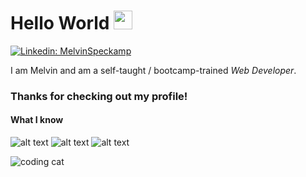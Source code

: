 # Hello World  <img src="https://i.gifer.com/origin/f9/f90fc85cf18e351c565692dcb1c0feeb_w200.webp" width="30px">
[![Linkedin: MelvinSpeckamp](https://img.shields.io/badge/-MelvinSpeckamp-blue?style=flat-square&logo=Linkedin&logoColor=white&link=https://www.linkedin.com/in/melvin-speckamp-webdev/)](https://www.linkedin.com/in/melvin-speckamp-webdev/)

I am Melvin and am a self-taught / bootcamp-trained _Web Developer_. <br>
### Thanks for checking out my profile!

#### What I know
![alt text](https://camo.githubusercontent.com/44173498fb8d679b663deaf735ccd89cb0fa7ff33a93ae127ad89a5a9aa2ca0f/68747470733a2f2f696d672e736869656c64732e696f2f7374617469632f76313f6c6162656c3d266d6573736167653d48544d4c26636f6c6f723d453334463236267374796c653d666f722d7468652d6261646765266c6f676f3d48544d4c35266c6f676f436f6c6f723d7768697465266c6f676f57696474683d266c6162656c436f6c6f723d266c696e6b3d "HTML 5 Logo")
![alt text](https://camo.githubusercontent.com/ed4adc9951f3c5f9bb6a4808ea303e3b3b1ee31de0406ac4db5a098e4584c799/68747470733a2f2f696d672e736869656c64732e696f2f7374617469632f76313f6c6162656c3d266d6573736167653d43535326636f6c6f723d313537324236267374796c653d666f722d7468652d6261646765266c6f676f3d43535333266c6f676f436f6c6f723d7768697465266c6f676f57696474683d266c6162656c436f6c6f723d266c696e6b3d "CSS Logo")
![alt text](https://camo.githubusercontent.com/3fd5ac586d52c034d07d12fa25deeffd4eb60840b56e900f8526f1676a1f065a/68747470733a2f2f696d672e736869656c64732e696f2f7374617469632f76313f6c6162656c3d266d6573736167653d4a61766173637269707426636f6c6f723d463744463145267374796c653d666f722d7468652d6261646765266c6f676f3d4a617661736372697074266c6f676f436f6c6f723d626c61636b266c6f676f57696474683d266c6162656c436f6c6f723d266c696e6b3d "JavaScript Logo")

![coding cat](https://media4.giphy.com/media/13HBDT4QSTpveU/200w.gif?cid=6c09b952ljt3oosq8qexev3uif4pupoohp6mts1ssi1rvntl&rid=200w.gif&ct=g)
